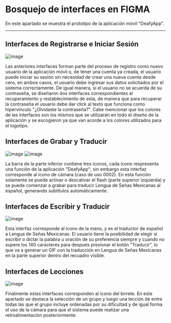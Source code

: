 # Bosquejo de interfaces en FIGMA

En este apartado se muestra el prototipo de la aplicación móvil "DeafyApp".

---

## Interfaces de Registrarse e Iniciar Sesión

![image](https://github.com/alejandrolopezmldndo/FIS---EQUIPO-6/assets/143463559/a43a1744-17e9-4f15-aa4e-da4738e165b1)

Las anteriores interfaces forman parte del proceso de registro como nuevo usuario de la aplicación móvil o, de tener una cuenta ya creada, el usuario puede iniciar su sesión sin necesidad de crear una nueva cuenta desde cero, en ambos casos, el usuario debe ingresar sus datos solicitados por el sistema correctamente. De igual manera, si el usuario no se acuerda de su contraseña, se diseñaron dos interfaces correspondientes al recuperamiento y restablecimiento de esta, de manera que para recuperar la contraseña el usuario debe dar click al texto que funciona como hipervínculo "¿Olvidaste la contraseña?". Cabe mencionar que los colores de las interfaces son los mismos que se utilizarán en todo el diseño de la aplicación y se escogieron ya que van acorde a los colores utilizados para el logotipo.

## Interfaces de Grabar y Traducir

 ![image](https://github.com/alejandrolopezmldndo/FIS---EQUIPO-6/assets/143463559/38c415ab-2b43-44bc-9522-d8398fc3ff29)
![image](https://github.com/alejandrolopezmldndo/FIS---EQUIPO-6/assets/143463559/16470c3d-1c37-4f42-9405-630153f347c6)

La barra de la parte inferior contiene tres íconos, cada ícono respresenta una función de la aplicación "DeafyApp"; sin embargo esta interfaz corresponde al ícono de cámara (caso de uso 0002). En esta función solamente se puede activar o descativar el flash (parte superior izquierda) y se puede comenzar a grabar para traducir Lengua de Señas Mexicanas al español, generando subtítulos automáticamente.

## Interfaces de Escribir y Traducir

![image](https://github.com/alejandrolopezmldndo/FIS---EQUIPO-6/assets/143463559/628e4a70-a07f-4d38-820f-5f138b4277ca)

Esta interfaz corresponde al ícono de la mano, y es el traductor de español a Lengua de Señas Mexicanas. El usuario tiene la posibilidad de elegir si escribir o dictar la palabra u oración de su preferencia siempre y cuando no supere los 140 caracteres para después presionar el botón "Traducir", lo que va a generar un GIF con la traducción en Lengua de Señas Mexicanas en la parte superior dentro del recuadro visible.

## Interfaces de Lecciones

![image](https://github.com/alejandrolopezmldndo/FIS---EQUIPO-6/assets/143463559/4012bb15-4f18-41cc-81e0-6e5edddae7fe)

Finalmente estas interfaces corresponden al ícono del birrete. En este apartado se destaca la selección de un grupo y luego una lección de entre todas las que el grupo incluye ordenadas por su dificultad y de igual forma el uso de la cámara para que el sistema puede realizar una retroalimentación posteriormente.

